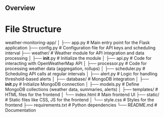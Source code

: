## Overview


# File Structure

weather-monitoring-app/
│
├── app.py                # Main entry point for the Flask application
├── config.py             # Configuration file for API keys and scheduling interval
├── weather/              # Weather module for API integration and data processing
│   ├── __init__.py       # Initialize the module
│   ├── api.py            # Code for interacting with OpenWeatherMap API
│   ├── processor.py      # Code for processing weather data (aggregation, rollups)
│   ├── scheduler.py      # Scheduling API calls at regular intervals
│   ├── alert.py          # Logic for handling threshold-based alerts
│
├── database/             # MongoDB integration
│   ├── __init__.py       # Initialize MongoDB connection
│   ├── models.py         # Define MongoDB collections (weather data, summaries, alerts)
│
├── templates/            # HTML files for the frontend
│   └── index.html        # Main frontend UI
├── static/               # Static files like CSS, JS for the frontend
│   └── style.css         # Styles for the frontend
├── requirements.txt      # Python dependencies
└── README.md             # Documentation
